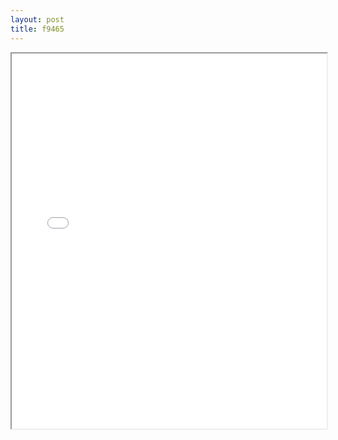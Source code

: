 ```yaml
---
layout: post
title: f9465
---
```


<div class="pdf-container">
<iframe src="/assets/pdfs/f9465.pdf" height="600" width="100%" allowFullScreen="true"></iframe>
</div>

